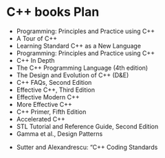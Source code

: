 # C++ books Plan

* Programming: Principles and Practice using C++
* A Tour of C++
* Learning Standard C++ as a New Language
* Programming: Principles and Practice using C++
* C++ In Depth
* The C++ Programming Language (4th edition)
* The Design and Evolution of C++ (D&E)
* C++ FAQs, Second Edition
* Effective C++, Third Edition
* Effective Modern C++
* More Effective C++
* C++ Primer, Fifth Edition
* Accelerated C++
* STL Tutorial and Reference Guide, Second Edition
* Gamma et al., Design Patterns

- Sutter and Alexandrescu: “C++ Coding Standards